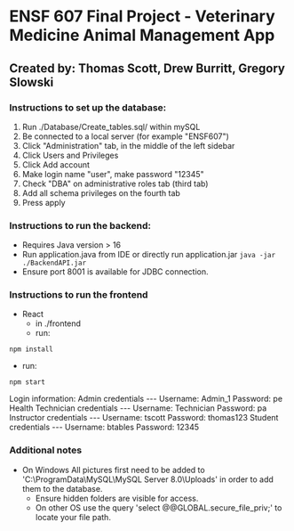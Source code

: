 # ENSF 607 Final Project - Veterinary Medicine Animal Management App
## Created by: Thomas Scott, Drew Burritt, Gregory Slowski

### Instructions to set up the database: 
1. Run ./Database/Create_tables.sql/ within mySQL
2. Be connected to a local server (for example "ENSF607")
3. Click "Administration" tab, in the middle of the left sidebar
4. Click Users and Privileges
5. Click Add account
6. Make login name "user", make password "12345"
7. Check "DBA" on administrative roles tab (third tab)
8. Add all schema privileges on the fourth tab
9. Press apply

### Instructions to run the backend:
- Requires Java version > 16
- Run application.java from IDE or directly run application.jar
`java -jar ./BackendAPI.jar`
- Ensure port 8001 is available for JDBC connection.

### Instructions to run the frontend
- React
    -   in ./frontend
    -   run:

`npm install`

-   run:

`npm start`  

Login information:
Admin credentials ---                       Username: Admin_1       Password: pe
Health Technician credentials ---           Username: Technician    Password: pa
Instructor credentials ---                  Username: tscott        Password: thomas123
Student credentials ---                     Username: btables       Password: 12345

### Additional notes

- On Windows All pictures first need to be added to 'C:\ProgramData\MySQL\MySQL Server 8.0\Uploads\' in order to add them to the database. 
    - Ensure hidden folders are visible for access.
    - On other OS use the query 'select @@GLOBAL.secure_file_priv;' to locate your file path.
